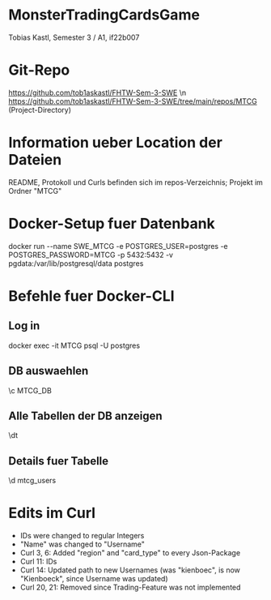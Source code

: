 # MonsterTradingCardsGame

Tobias Kastl, Semester 3 / A1, if22b007

# Git-Repo

https://github.com/tob1askastl/FHTW-Sem-3-SWE \n
https://github.com/tob1askastl/FHTW-Sem-3-SWE/tree/main/repos/MTCG (Project-Directory)

# Information ueber Location der Dateien

README, Protokoll und Curls befinden sich im repos-Verzeichnis; Projekt im Ordner "MTCG"

# Docker-Setup fuer Datenbank

docker run --name SWE_MTCG -e POSTGRES_USER=postgres -e POSTGRES_PASSWORD=MTCG -p 5432:5432 -v pgdata:/var/lib/postgresql/data postgres

# Befehle fuer Docker-CLI

## Log in
docker exec -it MTCG psql -U postgres
## DB auswaehlen
\c MTCG_DB
## Alle Tabellen der DB anzeigen
\dt
## Details fuer Tabelle
\d mtcg_users

# Edits im Curl

- IDs were changed to regular Integers
- "Name" was changed to "Username"
- Curl 3, 6: Added "region" and "card_type" to every Json-Package
- Curl 11: IDs
- Curl 14: Updated path to new Usernames (was "kienboec", is now "Kienboeck", since Username was updated)
- Curl 20, 21: Removed since Trading-Feature was not implemented    